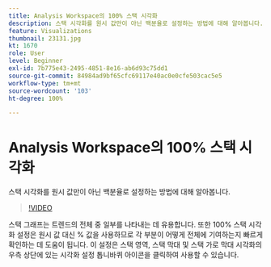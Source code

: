 ```yaml
---
title: Analysis Workspace의 100% 스택 시각화
description: 스택 시각화를 원시 값만이 아닌 백분율로 설정하는 방법에 대해 알아봅니다.
feature: Visualizations
thumbnail: 23131.jpg
kt: 1670
role: User
level: Beginner
exl-id: 7b775e43-2495-4851-8e16-ab6d93c75dd1
source-git-commit: 84984ad9bf65cfc69117e40ac0e0cfe503cac5e5
workflow-type: tm+mt
source-wordcount: '103'
ht-degree: 100%

---
```


# Analysis Workspace의 100% 스택 시각화

스택 시각화를 원시 값만이 아닌 백분율로 설정하는 방법에 대해 알아봅니다.

>[!VIDEO](https://video.tv.adobe.com/v/23131/?quality=12&learn=on)

스택 그래프는 트렌드의 전체 중 일부를 나타내는 데 유용합니다. 또한 100% 스택 시각화 설정은 원시 값 대신 % 값을 사용하므로 각 부분이 어떻게 전체에 기여하는지 빠르게 확인하는 데 도움이 됩니다. 이 설정은 스택 영역, 스택 막대 및 스택 가로 막대 시각화의 우측 상단에 있는 시각화 설정 톱니바퀴 아이콘을 클릭하여 사용할 수 있습니다.
